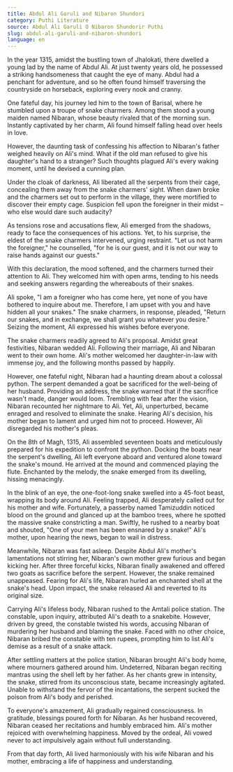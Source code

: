 ```yaml
---
title: Abdul Ali Garuli and Nibaron Shundori
category: Puthi Literature
source: Abdul Ali Garuli O Nibaron Shundorir Puthi
slug: abdul-ali-garuli-and-nibaron-shundori
language: en
---
```


In the year 1315, amidst the bustling town of Jhalokati, there dwelled a young lad by the name of Abdul Ali. At just twenty years old, he possessed a striking handsomeness that caught the eye of many. Abdul had a penchant for adventure, and so he often found himself traversing the countryside on horseback, exploring every nook and cranny.

One fateful day, his journey led him to the town of Barisal, where he stumbled upon a troupe of snake charmers. Among them stood a young maiden named Nibaran, whose beauty rivaled that of the morning sun. Instantly captivated by her charm, Ali found himself falling head over heels in love.

However, the daunting task of confessing his affection to Nibaran's father weighed heavily on Ali's mind. What if the old man refused to give his daughter's hand to a stranger? Such thoughts plagued Ali's every waking moment, until he devised a cunning plan.

Under the cloak of darkness, Ali liberated all the serpents from their cage, concealing them away from the snake charmers' sight. When dawn broke and the charmers set out to perform in the village, they were mortified to discover their empty cage. Suspicion fell upon the foreigner in their midst – who else would dare such audacity?

As tensions rose and accusations flew, Ali emerged from the shadows, ready to face the consequences of his actions. Yet, to his surprise, the eldest of the snake charmers intervened, urging restraint. "Let us not harm the foreigner," he counselled, "for he is our guest, and it is not our way to raise hands against our guests."

With this declaration, the mood softened, and the charmers turned their attention to Ali. They welcomed him with open arms, tending to his needs and seeking answers regarding the whereabouts of their snakes.

Ali spoke, "I am a foreigner who has come here, yet none of you have bothered to inquire about me. Therefore, I am upset with you and have hidden all your snakes." The snake charmers, in response, pleaded, "Return our snakes, and in exchange, we shall grant you whatever you desire." Seizing the moment, Ali expressed his wishes before everyone.

The snake charmers readily agreed to Ali's proposal. Amidst great festivities, Nibaran wedded Ali. Following their marriage, Ali and Nibaran went to their own home. Ali's mother welcomed her daughter-in-law with immense joy, and the following months passed by happily.

However, one fateful night, Nibaran had a haunting dream about a colossal python. The serpent demanded a goat be sacrificed for the well-being of her husband. Providing an address, the snake warned that if the sacrifice wasn't made, danger would loom. Trembling with fear after the vision, Nibaran recounted her nightmare to Ali. Yet, Ali, unperturbed, became enraged and resolved to eliminate the snake. Hearing Ali's decision, his mother began to lament and urged him not to proceed. However, Ali disregarded his mother's pleas.

On the 8th of Magh, 1315, Ali assembled seventeen boats and meticulously prepared for his expedition to confront the python. Docking the boats near the serpent's dwelling, Ali left everyone aboard and ventured alone toward the snake's mound. He arrived at the mound and commenced playing the flute. Enchanted by the melody, the snake emerged from its dwelling, hissing menacingly.

In the blink of an eye, the one-foot-long snake swelled into a 45-foot beast, wrapping its body around Ali. Feeling trapped, Ali desperately called out for his mother and wife. Fortunately, a passerby named Tamizuddin noticed blood on the ground and glanced up at the bamboo trees, where he spotted the massive snake constricting a man. Swiftly, he rushed to a nearby boat and shouted, "One of your men has been ensnared by a snake!" Ali's mother, upon hearing the news, began to wail in distress.

Meanwhile, Nibaran was fast asleep. Despite Abdul Ali's mother's lamentations not stirring her, Nibaran's own mother grew furious and began kicking her. After three forceful kicks, Nibaran finally awakened and offered two goats as sacrifice before the serpent. However, the snake remained unappeased. Fearing for Ali's life, Nibaran hurled an enchanted shell at the snake's head. Upon impact, the snake released Ali and reverted to its original size.

Carrying Ali's lifeless body, Nibaran rushed to the Amtali police station. The constable, upon inquiry, attributed Ali's death to a snakebite. However, driven by greed, the constable twisted his words, accusing Nibaran of murdering her husband and blaming the snake. Faced with no other choice, Nibaran bribed the constable with ten rupees, prompting him to list Ali's demise as a result of a snake attack.

After settling matters at the police station, Nibaran brought Ali's body home, where mourners gathered around him. Undeterred, Nibaran began reciting mantras using the shell left by her father. As her chants grew in intensity, the snake, stirred from its unconscious state, became increasingly agitated. Unable to withstand the fervor of the incantations, the serpent sucked the poison from Ali's body and perished.

To everyone's amazement, Ali gradually regained consciousness. In gratitude, blessings poured forth for Nibaran. As her husband recovered, Nibaran ceased her recitations and humbly embraced him. Ali's mother rejoiced with overwhelming happiness. Moved by the ordeal, Ali vowed never to act impulsively again without full understanding.

From that day forth, Ali lived harmoniously with his wife Nibaran and his mother, embracing a life of happiness and understanding.
